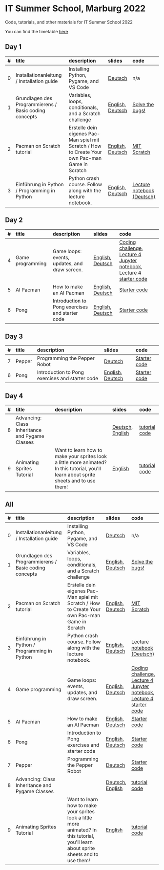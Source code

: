 # IT Summer School, Marburg 2022
Code, tutorials, and other materials for IT Summer School 2022

You can find the timetable [here](./Timetable_Welcome_mail.pdf)

## Day 1

| #    | title                                                 | description                                                                                      | slides                                                                                                                                                                                                            | code                                                                                          |
| :--- | :---------------------------------------------------- | :----------------------------------------------------------------------------------------------- | :---------------------------------------------------------------------------------------------------------------------------------------------------------------------------------------------------------------- | :-------------------------------------------------------------------------------------------- |
| 0    | Installationanleitung / Installation guide            | Installing Python, Pygame, and VS Code                                                           | [Deutsch](./Day_1/Slides/0-Installationanleitung.pdf "Installationanleitung")                                                                                                                                            | n/a                                                                                           |
| 1    | Grundlagen des Programmierens / Basic coding concepts | Variables, loops, conditionals, and a Scratch challenge                                          | [English](./Day_1/Slides/1-Basic_coding_concepts.pdf "Basic coding concepts"), [Deutsch](./Day_1/Slides/1-Grundlagen_des_Programmierens.pdf "Grundlagen des Programmierens")                                                    | [Solve the bugs!](https://scratch.mit.edu/projects/723149668/editor/ "Buggy Scratch project") |
| 2    | Pacman on Scratch tutorial                            | Erstelle dein eigenes Pac-Man spiel mit Scratch / How to Create Your own Pac-man Game in Scratch | [English](./Day_1/Slides/2-PacMan_tutorial_in_Scratch_en.pdf "How to Create Your own Pac-man Game in Scratch"), [Deutsch](./Day_1/Slides/2-PacMan_tutorial_in_Scratch_de.pdf "Erstelle dein eigenes Pac-Man spiel mit Scratch") | [MIT Scratch](https://scratch.mit.edu/  "MIT Scratch")                                        |
| 3    | Einführung in Python / Programming in Python          | Python crash course. Follow along with the lecture notebook.                                     | [English](./Day_1/Slides/3-Python_en.pdf "Introduction to Python"), [Deutsch](./Day_1/Slides/3-Python_de.pdf "Einführung in Python")                                                                                            | [Lecture notebook (Deutsch)](./Day_1/Code/Lecture-3-Python-Notebook.ipynb)                    |


## Day 2

| #    | title            | description                                     | slides                                                                                     | code                                                                                                                                                                                                                                                                    |
| :--- | :--------------- | :---------------------------------------------- | :----------------------------------------------------------------------------------------- | :---------------------------------------------------------------------------------------------------------------------------------------------------------------------------------------------------------------------------------------------------------------------- |
| 4    | Game programming | Game loops: events, updates, and draw screen.   | [English](./Day_2/Slides/4-Game_programming_en.pdf), [Deutsch](./Day_2/Slides/4-Game_programming_de.pdf) | [Coding challenge](./Day_2/Code/Lecture_4_coding_challenge), [Lecture 4 Jupyter notebook](./Day_2/Code/Lecture_4-Notebook-Part-1.ipynb), [Lecture 4 starter code](./Day_2/Code/lecture_4_code "All codes that go with Lecture 4") |
| 5    | AI Pacman        | How to make an AI Pacman                        | [English](./Day_2/Slides/5-Pacman_AI_en.pdf), [Deutsch](./Day_2/Slides/5-Pacman_AI_de.pdf)               | [Starter code](./ "coming soon")                                                                                                                                                                                                                                        |
| 6    | Pong             | Introduction to Pong exercises and starter code | [English](./Day_2/Slides/6-Pre-pong_en.pdf), [Deutsch](./Day_2/Slides/6-Pre_pong_de.pdf)                 | [Starter code](./Day_3/Code/Pong_Tutorial)                                                                                                                                                                                                                                        |


## Day 3

| #    | title  | description                                     | slides                                                                     | code                             |
| :--- | :----- | :---------------------------------------------- | :------------------------------------------------------------------------- | :------------------------------- |
| 7    | Pepper | Programming the Pepper Robot                    | [Deutsch](./Day_3/Slides/7-Pepper.pdf)                                            | [Starter code](./ "coming soon") |
| 6    | Pong   | Introduction to Pong exercises and starter code | [English](./Day_2/Slides/6-Pre-pong_en.pdf), [Deutsch](./Day_2/Slides/6-Pre_pong_de.pdf) | [Starter code](./Day_3/Code/Pong_Tutorial) |

## Day 4

| #    | title                                           | description                                                                                                                             | slides                                                                                                                | code                                               |
| :--- | :---------------------------------------------- | :-------------------------------------------------------------------------------------------------------------------------------------- | :-------------------------------------------------------------------------------------------------------------------- | :------------------------------------------------- |
| 8    | Advancing: Class Inheritance and Pygame Classes |                                                                                                                                         | [Deutsch](./Day_4/Slides/8-inheritance_and_pygame_classes_de.pdf), [English](./Day_4/Slides/8-inheritance_and_pygame_classes_en.pdf) | [tutorial code](./Day_4/Code/Lecture_8_codes)                  |
| 9    | Animating Sprites Tutorial                      | Want to learn how to make your sprites look a little more animated? In this tutorial, you'll learn about sprite sheets and to use them! | [English](./Code/Slides/animated_sprites_tutorial/9-Animating_Sprites_tutorial_en.pdf "Animated sprites tutorial")          | [tutorial code](./Day_4/Code/animated_sprites_tutorial) |


## All


| #    | title                      | description                                             | slides                                                                                                                                                                                                              | code                                                                                                                              |
| :--- | :------------------------- | :------------------------------------------------------ | :------------------------------------------------------------------------------------------------------------------------------------------------------------------------------------------------------------------ | :-------------------------------------------------------------------------------------------------------------------------------- |
| 0    | Installationanleitung / Installation guide            | Installing Python, Pygame, and VS Code                                                           | [Deutsch](./Day_1/Slides/0-Installationanleitung.pdf "Installationanleitung")                                                                                                                                            | n/a                                                                                           |
| 1    | Grundlagen des Programmierens / Basic coding concepts | Variables, loops, conditionals, and a Scratch challenge                                          | [English](./Day_1/Slides/1-Basic_coding_concepts.pdf "Basic coding concepts"), [Deutsch](./Day_1/Slides/1-Grundlagen_des_Programmierens.pdf "Grundlagen des Programmierens")                                                    | [Solve the bugs!](https://scratch.mit.edu/projects/723149668/editor/ "Buggy Scratch project") |
| 2    | Pacman on Scratch tutorial                            | Erstelle dein eigenes Pac-Man spiel mit Scratch / How to Create Your own Pac-man Game in Scratch | [English](./Day_1/Slides/2-PacMan_tutorial_in_Scratch_en.pdf "How to Create Your own Pac-man Game in Scratch"), [Deutsch](./Day_1/Slides/2-PacMan_tutorial_in_Scratch_de.pdf "Erstelle dein eigenes Pac-Man spiel mit Scratch") | [MIT Scratch](https://scratch.mit.edu/  "MIT Scratch")                                        |
| 3    | Einführung in Python / Programming in Python          | Python crash course. Follow along with the lecture notebook.                                     | [English](./Day_1/Slides/3-Python_en.pdf "Introduction to Python"), [Deutsch](./Day_1/Slides/3-Python_de.pdf "Einführung in Python")                                                                                            | [Lecture notebook (Deutsch)](./Day_1/Code/V3-Notebook.ipynb "Lecture notebook")                    |
| 4    | Game programming | Game loops: events, updates, and draw screen.   | [English](./Day_2/Slides/4-Game_programming_en.pdf), [Deutsch](./Day_2/Slides/4-Game_Programming_de.pdf) | [Coding challenge](./Day_2/Slides/L4_coding_challenge "Coding challenge starter code"), [Lecture 4 Jupyter notebook](./Day_2/Code/L4-Notebook-Part-1.ipynb "Notebook for Part 1 of lecture 4"), [Lecture 4 starter code](./Day_2/Code/lecture_4_code "All codes that go with Lecture 4") |
| 5    | AI Pacman        | How to make an AI Pacman                        | [English](./Day_2/Slides/5-Pacman_AI_en.pdf), [Deutsch](./Day_2/Slides/5-Pacman_AI_de.pdf)               | [Starter code](./ "coming soon")                                                                                                                                                                                                                                        |
| 6    | Pong             | Introduction to Pong exercises and starter code | [English](./Day_2/Slides/6-Pre-pong_en.pdf), [Deutsch](./Day_2/Slides/6-Pre_pong_de.pdf)                 | [Starter code](./Day_3/Code/Pong_Tutorial)                                                                                                                                                                                                                                        |
| 7    | Pepper | Programming the Pepper Robot                    | [Deutsch](./Day_3/Slides/7-Pepper.pdf)                                            | [Starter code](./ "coming soon") |
| 8    | Advancing: Class Inheritance and Pygame Classes |                                                                                                                                         | [Deutsch](./Day_4/Slides/8-inheritance_and_pygame_classes_de.pdf), [English](./Day_4/Slides/8-inheritance_and_pygame_classes_en.pdf) | [tutorial code](./Day_4/Code/lecture_8_codes/ "Folder of Lecture 8 codes")                  |
| 9    | Animating Sprites Tutorial                      | Want to learn how to make your sprites look a little more animated? In this tutorial, you'll learn about sprite sheets and to use them! | [English](./Code/Slides/animated_sprites_tutorial/9-Animating_Sprites_tutorial_en.pdf "Animated sprites tutorial")          | [tutorial code](./Day_4/Code/animated_sprites_tutorial) |
